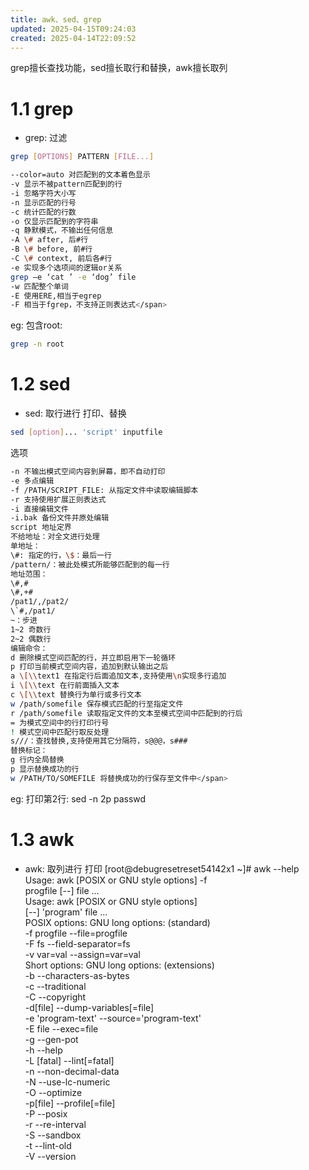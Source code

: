 ```yaml
---
title: awk、sed、grep
updated: 2025-04-15T09:24:03
created: 2025-04-14T22:09:52
---
```


grep擅长查找功能，sed擅长取行和替换，awk擅长取列

# 1.1 grep
- grep: 过滤
```bash
grep [OPTIONS] PATTERN [FILE...]  
```
```bash
--color=auto 对匹配到的文本着色显示  
-v 显示不被pattern匹配到的行  
-i 忽略字符大小写  
-n 显示匹配的行号  
-c 统计匹配的行数  
-o 仅显示匹配到的字符串  
-q 静默模式，不输出任何信息  
-A \# after, 后#行  
-B \# before, 前#行  
-C \# context, 前后各#行  
-e 实现多个选项间的逻辑or关系  
grep –e ‘cat ’ -e ‘dog’ file  
-w 匹配整个单词  
-E 使用ERE,相当于egrep  
-F 相当于fgrep，不支持正则表达式</span>
```
eg: 包含root: 
```bash
grep -n root
```
# 1.2 sed
- sed: 取行进行 打印、替换
```bash
sed [option]... 'script' inputfile  
```
选项  
```bash
-n 不输出模式空间内容到屏幕，即不自动打印  
-e 多点编辑  
-f /PATH/SCRIPT_FILE: 从指定文件中读取编辑脚本  
-r 支持使用扩展正则表达式  
-i 直接编辑文件  
-i.bak 备份文件并原处编辑  
script 地址定界  
不给地址：对全文进行处理  
单地址：  
\#: 指定的行，\$：最后一行  
/pattern/：被此处模式所能够匹配到的每一行  
地址范围：  
\#,#  
\#,+#  
/pat1/,/pat2/  
\`#,/pat1/  
~：步进  
1~2 奇数行  
2~2 偶数行  
编辑命令：  
d 删除模式空间匹配的行，并立即启用下一轮循环  
p 打印当前模式空间内容，追加到默认输出之后  
a \[\\text1 在指定行后面追加文本,支持使用\n实现多行追加  
i \[\\text 在行前面插入文本  
c \[\\text 替换行为单行或多行文本  
w /path/somefile 保存模式匹配的行至指定文件  
r /path/somefile 读取指定文件的文本至模式空间中匹配到的行后  
= 为模式空间中的行打印行号  
! 模式空间中匹配行取反处理  
s///：查找替换,支持使用其它分隔符，s@@@，s###  
替换标记：  
g 行内全局替换  
p 显示替换成功的行  
w /PATH/TO/SOMEFILE 将替换成功的行保存至文件中</span>
```
eg: 打印第2行: sed -n 2p passwd

# 1.3 awk
- awk: 取列进行 打印
<span class="mark">\[root@debugresetreset54142x1 ~\]# awk --help  
Usage: awk \[POSIX or GNU style options\] -f  
progfile \[--\] file ...  
Usage: awk \[POSIX or GNU style options\]  
\[--\] 'program' file ...  
POSIX options: GNU long options: (standard)  
-f progfile --file=progfile  
-F fs --field-separator=fs  
-v var=val --assign=var=val  
Short options: GNU long options: (extensions)  
-b --characters-as-bytes  
-c --traditional  
-C --copyright  
-d\[file\] --dump-variables\[=file\]  
-e 'program-text' --source='program-text'  
-E file --exec=file  
-g --gen-pot  
-h --help  
-L \[fatal\] --lint\[=fatal\]  
-n --non-decimal-data  
-N --use-lc-numeric  
-O --optimize  
-p\[file\] --profile\[=file\]  
-P --posix  
-r --re-interval  
-S --sandbox  
-t --lint-old  
-V --version</span>

